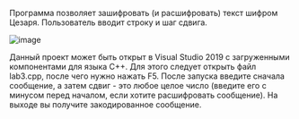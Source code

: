 
Программа позволяет зашифровать (и расшифровать) текст шифром Цезаря. Пользователь вводит строку и шаг сдвига.

![image](https://user-images.githubusercontent.com/90570582/137645446-7ab43efa-e6a7-489f-a8da-de5b1944942e.png)

Данный проект может быть открыт в Visual Studio 2019 с загруженными компонентами для языка C++.
Для этого следует открыть файл lab3.cpp, после чего нужно нажать F5.
После запуска введите сначала сообщение, а затем сдвиг - это любое целое число (введите его с минусом перед началом, если хотите расшифровать сообщение).
На выходе вы получите закодированное сообщение.
